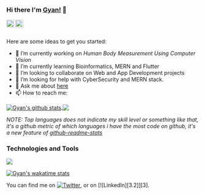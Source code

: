 ### Hi there I'm [Gyan!]() 👋

<a href="https://codesandbox.io/u/gyanprakash0221">
  <img align="left" alt="Gyan Prakash | CodeSandbox" width="20px" src="https://raw.githubusercontent.com/gyanprakash0221/gyanprakash0221/master/assets/codesandbox.svg" />
</a>
<a href="https://twitter.com/TarunKsingh2102">
  <img align="left" alt="Gyan Prakash | Twitter" width="21px" src="https://raw.githubusercontent.com/gyanprakash0221/gyanprakash0221/master/assets/twitter.svg" />
</a>

<br />
<br />

<!---
**gyanprakash0221/gyanprakash0221** is a ✨ _special_ ✨ repository because its `README.md` (this file) appears on your GitHub profile.
-->

Here are some ideas to get you started:

- 🔭 I’m currently working on *Human Body Measurement Using Computer Vision*
- 🌱 I’m currently learning Bioinformatics, MERN and Flutter
- 👯 I’m looking to collaborate on Web and App Development projects
- 🤔 I’m looking for help with CyberSecurity and MERN stack.
- 💬 Ask me about [here](https://github.com/gyanprakash0221/gyanprakash0221/issues)
- 📫 How to reach me: 


<a href="https://github.com/gyanprakash0221/github-readme-stats">
  <img align="center" src="https://github-readme-stats.vercel.app/api?username=gyanprakash0221&show_icons=true&include_all_commits=true&theme=material-palenight" alt="Gyan's github stats" />
</a>
<a href="https://github.com/gyanprakash0221/github-readme-stats">
  <img align="center" src="https://github-readme-stats.vercel.app/api/top-langs/?username=gyanprakash0221&layout=compact&theme=material-palenight" />
</a>

*NOTE: Top languages does not indicate my skill level or something like that, it's a github metric of which languages i have the most code on github, it's a new feature of [github-readme-stats](https://github.com/gyanprakash0221/github-readme-stats)*

### Technologies and Tools

![](https://img.shields.io/badge/<OS>-<Linux>-informational?style=flat&logo=<LOGO_NAME>&logoColor=white&color=2bbc8a)

[![Gyan's wakatime stats](https://github-readme-stats.vercel.app/api/wakatime?username=gyanprakash0221)](https://github.com/gyanprakash0221/github-readme-stats)

<!-- Actual text -->

You can find me on [![Twitter][1.2]][1], or on [![LinkedIn][3.2]][3].

<!-- Icons -->

[1.2]: http://i.imgur.com/wWzX9uB.png (twitter icon without padding)
[2.2]: https://raw.githubusercontent.com/gyanprakash0221/gyanprakash0221/master/linkedin-3-16.png (LinkedIn icon without padding)

<!-- Links to your social media accounts -->

[1]: https://twitter.com/TarunKsingh2102
[2]: https://www.linkedin.com/in/gyanprakash-/
